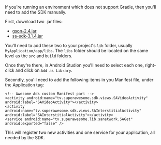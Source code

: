 If you're running an environment which does not support Gradle, then you'll need to add the SDK manually.

First, download two .jar files:

 * [gson-2.4.jar](https://github.com/SuperAwesomeLTD/sa-mobile-sdk-android/blob/develop_v3/docs/res/gson-2.4.jar?raw=true)
 * [sa-sdk-3.1.4.jar](https://github.com/SuperAwesomeLTD/sa-mobile-sdk-android/blob/develop_v3/docs/res/sa-sdk-3.1.4.jar?raw=true) 

You'll need to add these two to your project's `lib` folder, usually `MyApplication/app/libs`. The `libs` folder should be located on the same level as the `src` and `build` folders.

Once they're there, in Android Studion you'll need to select each one, right-click and click on `Add as Library`.

Secondly, you'll need to add the following items in you Manifest file, under the Application tag:

```
<!-- Awesome Ads custom Manifest part -->
<activity android:name="tv.superawesome.sdk.views.SAVideoActivity" android:label="SAVideoActivity"></activity>
<activity android:name="tv.superawesome.sdk.views.SAInterstitialActivity" android:label="SAInterstitialActivity"></activity>
<service android:name="tv.superawesome.lib.sanetwork.SAGet" android:exported="false" />

```

This will register two new activities and one service for your application, all needed by the SDK.

